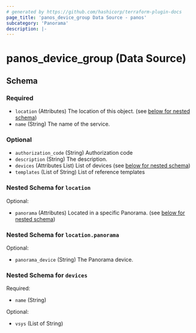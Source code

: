 ```yaml
---
# generated by https://github.com/hashicorp/terraform-plugin-docs
page_title: 'panos_device_group Data Source - panos'
subcategory: 'Panorama'
description: |-
---
```


# panos_device_group (Data Source)

<!-- schema generated by tfplugindocs -->

## Schema

### Required

- `location` (Attributes) The location of this object. (see [below for nested schema](#nestedatt--location))
- `name` (String) The name of the service.

### Optional

- `authorization_code` (String) Authorization code
- `description` (String) The description.
- `devices` (Attributes List) List of devices (see [below for nested schema](#nestedatt--devices))
- `templates` (List of String) List of reference templates

<a id="nestedatt--location"></a>

### Nested Schema for `location`

Optional:

- `panorama` (Attributes) Located in a specific Panorama. (see [below for nested schema](#nestedatt--location--panorama))

<a id="nestedatt--location--panorama"></a>

### Nested Schema for `location.panorama`

Optional:

- `panorama_device` (String) The Panorama device.

<a id="nestedatt--devices"></a>

### Nested Schema for `devices`

Required:

- `name` (String)

Optional:

- `vsys` (List of String)
